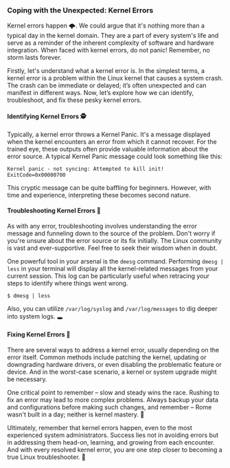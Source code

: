 ### Coping with the Unexpected: Kernel Errors

Kernel errors happen 🌩️. We could argue that it's nothing more than a typical day in the kernel domain. They are a part of every system's life and serve as a reminder of the inherent complexity of software and hardware integration. When faced with kernel errors, do not panic! Remember, no storm lasts forever. 

Firstly, let's understand what a kernel error is. In the simplest terms, a kernel error is a problem within the Linux kernel that causes a system crash. The crash can be immediate or delayed; it’s often unexpected and can manifest in different ways. Now, let’s explore how we can identify, troubleshoot, and fix these pesky kernel errors.

#### Identifying Kernel Errors 🕵️
Typically, a kernel error throws a Kernel Panic. It's a message displayed when the kernel encounters an error from which it cannot recover. For the trained eye, these outputs often provide valuable information about the error source. A typical Kernel Panic message could look something like this:
```
Kernel panic - not syncing: Attempted to kill init! ExitCode=0x00000700
```
This cryptic message can be quite baffling for beginners. However, with time and experience, interpreting these becomes second nature.

#### Troubleshooting Kernel Errors 🧰
As with any error, troubleshooting involves understanding the error message and funneling down to the source of the problem. Don't worry if you're unsure about the error source or its fix initially. The Linux community is vast and ever-supportive. Feel free to seek their wisdom when in doubt. 

One powerful tool in your arsenal is the `dmesg` command. Performing `dmesg | less` in your terminal will display all the kernel-related messages from your current session. This log can be particularly useful when retracing your steps to identify where things went wrong.

```
$ dmesg | less
```
Also, you can utilize `/var/log/syslog` and `/var/log/messages` to dig deeper into system logs. 🕳️

#### Fixing Kernel Errors 🔧
There are several ways to address a kernel error, usually depending on the error itself. Common methods include patching the kernel, updating or downgrading hardware drivers, or even disabling the problematic feature or device. And in the worst-case scenario, a kernel or system upgrade might be necessary.

One critical point to remember – slow and steady wins the race. Rushing to fix an error may lead to more complex problems. Always backup your data and configurations before making such changes, and remember – Rome wasn't built in a day; neither is kernel mastery. 🏁

Ultimately, remember that kernel errors happen, even to the most experienced system administrators. Success lies not in avoiding errors but in addressing them head-on, learning, and growing from each encounter. And with every resolved kernel error, you are one step closer to becoming a true Linux troubleshooter. 🚀